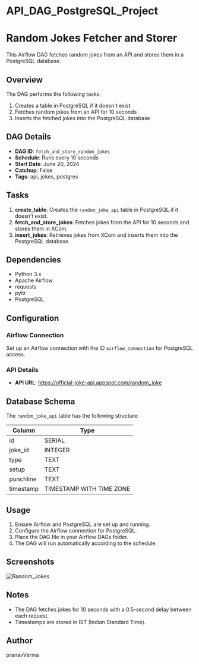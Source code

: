 # API_DAG_PostgreSQL_Project

# Random Jokes Fetcher and Storer

This Airflow DAG fetches random jokes from an API and stores them in a PostgreSQL database.

## Overview

The DAG performs the following tasks:
1. Creates a table in PostgreSQL if it doesn't exist
2. Fetches random jokes from an API for 10 seconds
3. Inserts the fetched jokes into the PostgreSQL database

## DAG Details

- **DAG ID**: `fetch_and_store_random_jokes`
- **Schedule**: Runs every 10 seconds
- **Start Date**: June 20, 2024
- **Catchup**: False
- **Tags**: api, jokes, postgres

## Tasks

1. **create_table**: Creates the `random_joke_api` table in PostgreSQL if it doesn't exist.
2. **fetch_and_store_jokes**: Fetches jokes from the API for 10 seconds and stores them in XCom.
3. **insert_jokes**: Retrieves jokes from XCom and inserts them into the PostgreSQL database.

## Dependencies

- Python 3.x
- Apache Airflow
- requests
- pytz
- PostgreSQL

## Configuration

### Airflow Connection

Set up an Airflow connection with the ID `airflow_connection` for PostgreSQL access.

### API Details

- **API URL**: https://official-joke-api.appspot.com/random_joke

## Database Schema

The `random_joke_api` table has the following structure:

| Column     | Type                     |
|------------|--------------------------|
| id         | SERIAL                   |
| joke_id    | INTEGER                  |
| type       | TEXT                     |
| setup      | TEXT                     |
| punchline  | TEXT                     |
| timestamp  | TIMESTAMP WITH TIME ZONE |

## Usage

1. Ensure Airflow and PostgreSQL are set up and running.
2. Configure the Airflow connection for PostgreSQL.
3. Place the DAG file in your Airflow DAGs folder.
4. The DAG will run automatically according to the schedule.

## Screenshots
![Random_Jokes](https://github.com/user-attachments/assets/8af9d204-c202-4c13-a363-fa711b44d43d)

## Notes
- The DAG fetches jokes for 10 seconds with a 0.5-second delay between each request.
- Timestamps are stored in IST (Indian Standard Time).

## Author

pranavVerma
